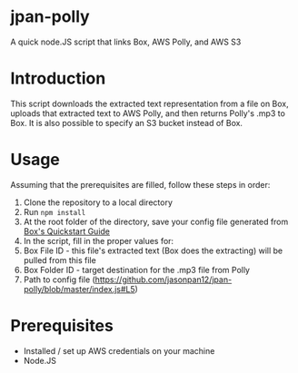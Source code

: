 # jpan-polly
A quick node.JS script that links Box, AWS Polly, and AWS S3

# Introduction
This script downloads the extracted text representation from a file on Box, uploads that extracted text to AWS Polly, and then returns Polly's .mp3 to Box. It is also possible to specify an S3 bucket instead of Box.

# Usage
Assuming that the prerequisites are filled, follow these steps in order:
1. Clone the repository to a local directory
1. Run `npm install`
1. At the root folder of the directory, save your config file generated from [Box's Quickstart Guide](https://developer.box.com/docs/authenticate-with-jwt#section-step-2-generate-configuration)
1. In the script, fill in the proper values for:
  1. Box File ID - this file's extracted text (Box does the extracting) will be pulled from this file
  1. Box Folder ID - target destination for the .mp3 file from Polly
  1. Path to config file (https://github.com/jasonpan12/jpan-polly/blob/master/index.js#L5)
  
# Prerequisites
* Installed / set up AWS credentials on your machine
* Node.JS 
